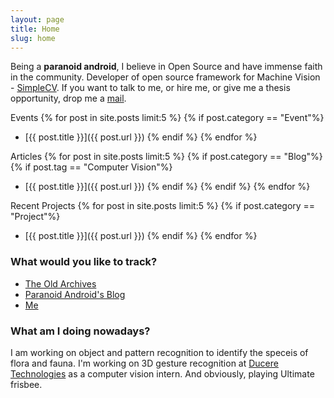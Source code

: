 ```yaml
---
layout: page
title: Home
slug: home
---
```

Being a __paranoid android__, I believe in Open Source and have immense faith in the community. Developer of open source framework for Machine Vision - [SimpleCV](http://simplecv.org/).
If you want to talk to me, or hire me, or give me a thesis opportunity, drop me a <a href="mailto:jayrambhia777@gmail.com">mail</a>.

Events
{% for post in site.posts limit:5 %}
{% if post.category == "Event"%}
- [{{ post.title }}]({{ post.url }})<!-- -->
{% endif %}
{% endfor %}

Articles
{% for post in site.posts limit:5 %}
{% if post.category == "Blog"%}
{% if post.tag == "Computer Vision"%}
- [{{ post.title }}]({{ post.url }})<!-- -->
{% endif %}
{% endif %}
{% endfor %}

Recent Projects
{% for post in site.posts limit:5 %}
{% if post.category == "Project"%}
- [{{ post.title }}]({{ post.url }})<!-- -->
{% endif %}
{% endfor %}

### What would you like to track?

- [The Old Archives](/archive)
- [Paranoid Android's Blog](/blog/)
- [Me](/me)

### What am I doing nowadays?

I am working on object and pattern recognition to identify the speceis of flora and fauna. I'm working on 3D gesture recognition at <a href="http://duceretech.com/">Ducere Technologies</a> as a computer vision intern. And obviously, playing Ultimate frisbee.